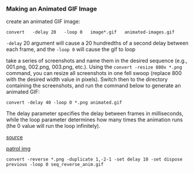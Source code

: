 ### Making an Animated GIF Image

create an animated GIF image:
```
convert   -delay 20   -loop 0   image*.gif   animated-images.gif
```
`-delay` 20 argument will cause a 20 hundredths of a second delay between each frame, and the `-loop 0` will cause the gif to loop 

take a series of screenshots and name them in the desired sequence (e.g., 001.png, 002.png, 003.png, etc.). Using the `convert -resize 800x *.png` command, you can resize all screenshots in one fell swoop (replace 800 with the desired width value in pixels). Switch then to the directory containing the screenshots, and run the command below to generate an animated GIF:

```
convert -delay 40 -loop 0 *.png animated.gif
```

The delay parameter specifies the delay between frames in milliseconds, while the loop parameter determines how many times the animation runs (the 0 value will run the loop infinitely).

[source](http://www.linux-magazine.com/Online/Blogs/Productivity-Sauce/Create-Animated-GIFs-with-ImageMagick)


[patrol img](http://www.imagemagick.org/Usage/anim_mods/#patrol)

```
convert -reverse *.png -duplicate 1,-2-1 -set delay 10 -set dispose previous -loop 0 seq_reverse_anim.gif
```



